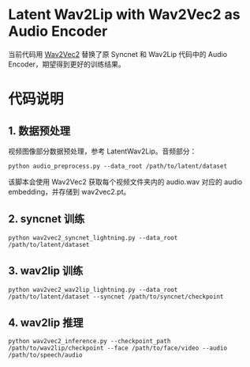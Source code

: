 # Latent Wav2Lip with Wav2Vec2 as Audio Encoder
当前代码用 [Wav2Vec2](https://huggingface.co/facebook/wav2vec2-base-960h) 替换了原 Syncnet 和 Wav2Lip 代码中的 Audio Encoder，期望得到更好的训练结果。

# 代码说明

## 1. 数据预处理
视频图像部分数据预处理，参考 LatentWav2Lip。音频部分：
```
python audio_preprocess.py --data_root /path/to/latent/dataset
```
该脚本会使用 Wav2Vec2 获取每个视频文件夹内的 audio.wav 对应的 audio embedding，并存储到 wav2vec2.pt。

## 2. syncnet 训练
```
python wav2vec2_syncnet_lightning.py --data_root /path/to/latent/dataset
```


## 3. wav2lip 训练
```
python wav2vec2_wav2lip_lightning.py --data_root /path/to/latent/dataset --syncnet /path/to/syncnet/checkpoint
```

## 4. wav2lip 推理
```
python wav2vec2_inference.py --checkpoint_path /path/to/wav2lip/checkpoint --face /path/to/face/video --audio /path/to/speech/audio
```